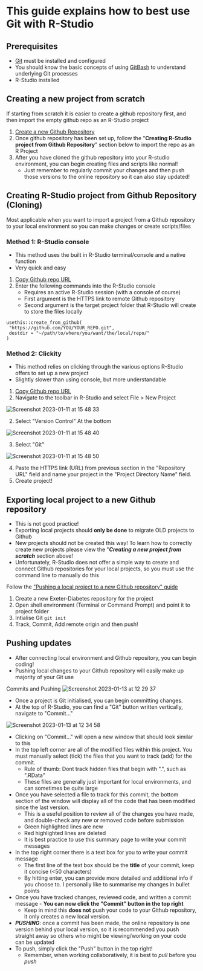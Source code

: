 # This guide explains how to best use Git with R-Studio

## Prerequisites
* [Git](https://github.com/Exeter-Diabetes/All-Github-Guides/blob/main/2-GithubConfig.md) must be installed and configured
* You should know the basic concepts of using [GitBash](https://github.com/Exeter-Diabetes/All-Github-Guides/blob/main/4-GitBash.md) to understand underlying Git processes
* R-Studio installed

## Creating a new project from scratch
If starting from scratch it is easier to create a github repository first, and then import the empty github repo as an R-Studio project

1. [Create a new Github Repository](https://github.com/Exeter-Diabetes/All-Github-Guides/blob/main/3-Repositories.md#creating-a-new-exeter-diabetes-github-repository)
2. Once github repository has been set up, follow the "**Creating R-Studio project from Github Repository**" section below to import the repo as an R Project
3. After you have cloned the github repository into your R-studio environment, you can begin creating files and scripts like normal!
   * Just remember to regularly commit your changes and then push those versions to the online repository so it can also stay updated!



## Creating R-Studio project from Github Repository (Cloning)
Most applicable when you want to import a project from a Github repository to your local environment so you can make changes or create scripts/files

### Method 1: R-Studio console
* This method uses the built in R-Studio terminal/console and a native function
* Very quick and easy

1. [Copy Github repo URL](https://github.com/Exeter-Diabetes/All-Github-Guides/blob/main/3-Repositories.md#cloning-a-github-repository-into-a-local-environment)
2. Enter the following commands into the R-Studio console
   * Requires an active R-Studio session (with a console of course)
   * First argument is the HTTPS link to remote Github repository
   * Second argument is the target project folder that R-Studio will create to store the files locally
 ```
 usethis::create_from_github(
  "https://github.com/YOU/YOUR_REPO.git",
  destdir = "~/path/to/where/you/want/the/local/repo/"
)
 ```


### Method 2: Clickity 
* This method relies on clicking through the various options R-Studio offers to set up a new project
* Slightly slower than using console, but more understandable 

1. [Copy Github repo URL](https://github.com/Exeter-Diabetes/All-Github-Guides/blob/main/3-Repositories.md#cloning-a-github-repository-into-a-local-environment)
2. Navigate to the toolbar in R-Studio and select File > New Project

![Screenshot 2023-01-11 at 15 48 33](https://user-images.githubusercontent.com/85688580/211852432-ca2fdb6a-64a2-4146-bb36-d12e278fddf1.png)

2. Select "Version Control" At the bottom

![Screenshot 2023-01-11 at 15 48 40](https://user-images.githubusercontent.com/85688580/211852809-9b4c2527-ac56-420e-9638-71800ba26d8a.png)

3. Select "Git"

![Screenshot 2023-01-11 at 15 48 50](https://user-images.githubusercontent.com/85688580/211852913-4b0460e4-52f3-4107-a512-5a1fe1696dd7.png)

4. Paste the HTTPS link (URL) from previous section in the "Repository URL" field and name your project in the "Project Directory Name" field.
5. Create project!

## Exporting local project to a new Github repository
* This is not good practice! 
* Exporting local projects should **only be done** to migrate OLD projects to Github
* New projects should not be created this way! To learn how to correctly create new projects please view the "**_Creating a new project from scratch_** section above!
* Unfortunately, R-Studio does not offer a simple way to create and connect Github repositories for your local projects, so you must use the command line to manually do this

Follow the ["Pushing a local project to a new Github repository" guide](https://github.com/Exeter-Diabetes/All-Github-Guides/blob/main/3-Repositories.md#pushing-a-local-project-to-a-new-github-repository)
1. Create a new Exeter-Diabetes repository for the project
2. Open shell environment (Terminal or Command Prompt) and point it to project folder
3. Intialise Git ` git init `
4. Track, Commit, Add remote origin and then push!

## Pushing updates
* After connecting local environment and Github repository, you can begin coding!
* Pushing local changes to your Github repository will easily make up majority of your Git use

Commits and Pushing
![Screenshot 2023-01-13 at 12 29 37](https://user-images.githubusercontent.com/85688580/212321860-05cc701d-3aea-4eca-ad73-cd9432528155.png)
* Once a project is Git initialised, you can begin committing changes.
* At the top of R-Studio, you can find a "Git" button written vertically, navigate to "Commit..."

![Screenshot 2023-01-13 at 12 34 58](https://user-images.githubusercontent.com/85688580/212321802-8c0f3277-1642-491d-87cd-81fe17982cc5.png)
* Clicking on "Commit..." will open a new window that should look similar to this
* In the top left corner are all of the modified files within this project. You must manually select (tick) the files that you want to track (add) for the commit.
  * Rule of thumb: Dont track hidden files that begin with ".", such as ".RData"
  * These files are generally just important for local environments, and can sometimes be quite large
* Once you have selected a file to track for this commit, the bottom section of the window will display all of the code that has been modified since the last version.
  * This is a useful position to review all of the changes you have made, and double-check any new or removed code before submission
  * Green highlighted lines are new
  * Red highlighted lines are deleted
  * It is best practice to use this summary page to write your commit messages
 * In the top right corner there is a text box for you to write your commit message
   * The first line of the text box should be the **title** of your commit, keep it concise (<50 characters)
   * By hitting enter, you can provide more detailed and additional info if you choose to. I personally like to summarise my changes in bullet points
 * Once you have tracked changes, reviewed code, and written a commit message - **You can now click the "Commit" button in the top right**
   * Keep in mind this **does not** push your code to your Github repository, it only creates a new local version.
 * **_PUSHING_**: once a commit has been made, the online repository is one version behind your local version, so it is recommended you push straight away so others who might be viewing/working on your code can be updated
 * To push, simply click the "Push" button in the top right!
   * Remember, when working collaboratively, it is best to _pull_ before you _push_
 
 
